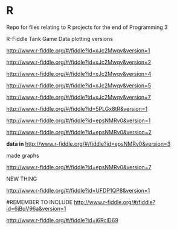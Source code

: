 # R
Repo for files relating to R projects for the end of Programming 3


R-Fiddle Tank Game Data plotting versions

http://www.r-fiddle.org/#/fiddle?id=xJc2Mwqv&version=1

http://www.r-fiddle.org/#/fiddle?id=xJc2Mwqv&version=2

http://www.r-fiddle.org/#/fiddle?id=xJc2Mwqv&version=4

http://www.r-fiddle.org/#/fiddle?id=xJc2Mwqv&version=5

http://www.r-fiddle.org/#/fiddle?id=xJc2Mwqv&version=7

http://www.r-fiddle.org/#/fiddle?id=5PLGx8tR&version=1

http://www.r-fiddle.org/#/fiddle?id=epsNMRv0&version=1

http://www.r-fiddle.org/#/fiddle?id=epsNMRv0&version=2

**data in**
http://www.r-fiddle.org/#/fiddle?id=epsNMRv0&version=3


made graphs

http://www.r-fiddle.org/#/fiddle?id=epsNMRv0&version=7

NEW THING

http://www.r-fiddle.org/#/fiddle?id=UFDP1QP8&version=1

#REMEMBER TO INCLUDE
http://www.r-fiddle.org/#/fiddle?id=6jBqV96a&version=1

http://www.r-fiddle.org/#/fiddle?id=j6RclD69
